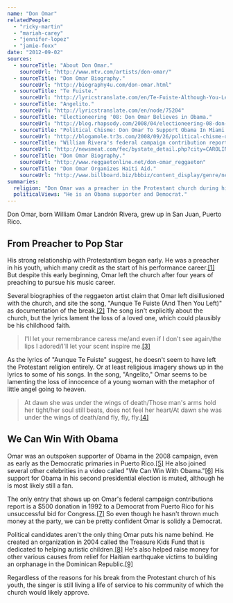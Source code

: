 ```yaml
---
name: "Don Omar"
relatedPeople:
  - "ricky-martin"
  - "mariah-carey"
  - "jennifer-lopez"
  - "jamie-foxx"
date: "2012-09-02"
sources:
  - sourceTitle: "About Don Omar."
    sourceUrl: "http://www.mtv.com/artists/don-omar/"
  - sourceTitle: "Don Omar Biography."
    sourceUrl: "http://biography4u.com/don-omar.html"
  - sourceTitle: "Te Fuiste."
    sourceUrl: "http://lyricstranslate.com/en/Te-Fuiste-Although-You-Left.html"
  - sourceTitle: "Angelito."
    sourceUrl: "http://lyricstranslate.com/en/node/75204"
  - sourceTitle: "Electioneering '08: Don Omar Believes in Obama."
    sourceUrl: "http://blog.rhapsody.com/2008/04/electioneering-08-don-omar-believes-in-obama.html"
  - sourceTitle: "Political Chisme: Don Omar To Support Obama In Miami."
    sourceUrl: "http://blogamole.tr3s.com/2008/09/26/political-chisme-don-omar-to-support-obama-in-miami/"
  - sourceTitle: "William Rivera's federal campaign contribution report."
    sourceUrl: "http://newsmeat.com/fec/bystate_detail.php?city=CAROLINA&st=PR&last=Rivera&first=William"
  - sourceTitle: "Don Omar Biography."
    sourceUrl: "http://www.reggaetonline.net/don-omar_reggaeton"
  - sourceTitle: "Don Omar Organizes Haiti Aid."
    sourceUrl: "http://www.billboard.biz/bbbiz/content_display/genre/news/e3ifcfd4b7c2c59dd1c6bff7e63d1a55376"
summaries:
  religion: "Don Omar was a preacher in the Protestant church during his youth, but left supposedly disillusioned."
  politicalViews: "He is an Obama supporter and Democrat."
---
```


Don Omar, born William Omar Landrón Rivera, grew up in San Juan, Puerto Rico.


## From Preacher to Pop Star

His strong relationship with Protestantism began early. He was a preacher in his youth, which many credit as the start of his performance career.<a class="source-citation" href="#http%3A%2F%2Fwww.mtv.com%2Fartists%2Fdon-omar%2F" title="About Don Omar.">[1]</a> But despite this early beginning, Omar left the church after four years of preaching to pursue his music career.

Several biographies of the reggaeton artist claim that Omar left disillusioned with the church, and site the song, "Aunque Te Fuiste (And Then You Left)" as documentation of the break.<a class="source-citation" href="#http%3A%2F%2Fbiography4u.com%2Fdon-omar.html" title="Don Omar Biography.">[2]</a> The song isn't explicitly about the church, but the lyrics lament the loss of a loved one, which could plausibly be his childhood faith.

>I'll let your remembrance caress me/and even if I don't see again/the lips I adored/I'll let your scent inspire me.<a class="source-citation" href="#http%3A%2F%2Flyricstranslate.com%2Fen%2FTe-Fuiste-Although-You-Left.html" title="Te Fuiste.">[3]</a>

As the lyrics of "Aunque Te Fuiste" suggest, he doesn't seem to have left the Protestant religion entirely. Or at least religious imagery shows up in the lyrics to some of his songs. In the song, "Angelito," Omar seems to be lamenting the loss of innocence of a young woman with the metaphor of little angel going to heaven.

>At dawn she was under the wings of death/Those man's arms hold her tight/her soul still beats, does not feel her heart/At dawn she was under the wings of death/and fly, fly, fly.<a class="source-citation" href="#http%3A%2F%2Flyricstranslate.com%2Fen%2Fnode%2F75204" title="Angelito.">[4]</a>

## We Can Win With Obama

Omar was an outspoken supporter of Obama in the 2008 campaign, even as early as the Democratic primaries in Puerto Rico.<a class="source-citation" href="#http%3A%2F%2Fblog.rhapsody.com%2F2008%2F04%2Felectioneering-08-don-omar-believes-in-obama.html" title="Electioneering &apos;08: Don Omar Believes in Obama.">[5]</a> He also joined several other celebrities in a video called "We Can Win With Obama."<a class="source-citation" href="#http%3A%2F%2Fblogamole.tr3s.com%2F2008%2F09%2F26%2Fpolitical-chisme-don-omar-to-support-obama-in-miami%2F" title="Political Chisme: Don Omar To Support Obama In Miami.">[6]</a> His support for Obama in his second presidential election is muted, although he is most likely still a fan.

The only entry that shows up on Omar's federal campaign contributions report is a $500 donation in 1992 to a Democrat from Puerto Rico for his unsuccessful bid for Congress.<a class="source-citation" href="#http%3A%2F%2Fnewsmeat.com%2Ffec%2Fbystate_detail.php%3Fcity%3DCAROLINA%26st%3DPR%26last%3DRivera%26first%3DWilliam" title="William Rivera&apos;s federal campaign contribution report.">[7]</a> So even though he hasn't thrown much money at the party, we can be pretty confident Omar is solidly a Democrat.

Political candidates aren't the only thing Omar puts his name behind. He created an organization in 2004 called the Treasure Kids Fund that is dedicated to helping autistic children.<a class="source-citation" href="#http%3A%2F%2Fwww.reggaetonline.net%2Fdon-omar_reggaeton" title="Don Omar Biography.">[8]</a> He's also helped raise money for other various causes from relief for Haitian earthquake victims to building an orphanage in the Dominican Republic.<a class="source-citation" href="#http%3A%2F%2Fwww.billboard.biz%2Fbbbiz%2Fcontent_display%2Fgenre%2Fnews%2Fe3ifcfd4b7c2c59dd1c6bff7e63d1a55376" title="Don Omar Organizes Haiti Aid.">[9]</a>

Regardless of the reasons for his break from the Protestant church of his youth, the singer is still living a life of service to his community of which the church would likely approve.